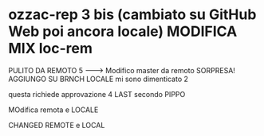 # ozzac-rep 3 bis (cambiato su GitHub Web poi ancora locale) MODIFICA MIX loc-rem

PULITO DA REMOTO 5 ---> Modifico master da remoto  SORPRESA!
AGGIUNGO SU BRNCH LOCALE mi sono dimenticato 2

questa richiede approvazione 4 LAST secondo PIPPO

MOdifica remota e LOCALE

CHANGED REMOTE e LOCAL